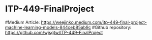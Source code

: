 # ITP-449-FinalProject

#Medium Article: https://weejinko.medium.com/itp-449-final-project-machine-learning-models-844ceb85ab9c
#Github repository: https://github.com/wjsgtw/ITP-449-FinalProject
